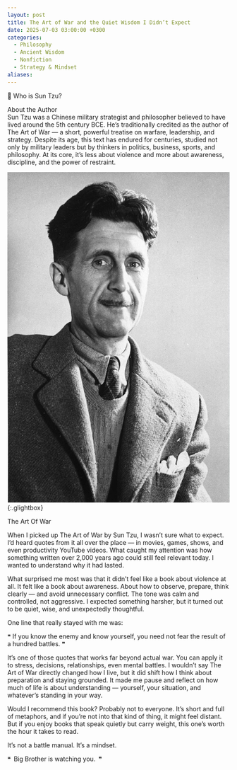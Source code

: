 ```yaml
---
layout: post
title: The Art of War and the Quiet Wisdom I Didn’t Expect
date: 2025-07-03 03:00:00 +0300
categories:
  - Philosophy
  - Ancient Wisdom
  - Nonfiction
  - Strategy & Mindset
aliases:
---
```

👤 Who is Sun Tzu?

About the Author  
Sun Tzu was a Chinese military strategist and philosopher believed to have lived around the 5th century BCE. He’s traditionally credited as the author of The Art of War — a short, powerful treatise on warfare, leadership, and strategy. Despite its age, this text has endured for centuries, studied not only by military leaders but by thinkers in politics, business, sports, and philosophy. At its core, it’s less about violence and more about awareness, discipline, and the power of restraint.


[![George Orwell](/assets/image/george-orwell.jpg)](/assets/image/george-orwell.jpg){:.glightbox}


The Art Of War

When I picked up The Art of War by Sun Tzu, I wasn’t sure what to expect. I’d heard quotes from it all over the place — in movies, games, shows, and even productivity YouTube videos. What caught my attention was how something written over 2,000 years ago could still feel relevant today. I wanted to understand why it had lasted.

What surprised me most was that it didn’t feel like a book about violence at all. It felt like a book about awareness. About how to observe, prepare, think clearly — and avoid unnecessary conflict. The tone was calm and controlled, not aggressive. I expected something harsher, but it turned out to be quiet, wise, and unexpectedly thoughtful.

One line that really stayed with me was:

❝ If you know the enemy and know yourself, you need not fear the result of a hundred battles. ❞

It’s one of those quotes that works far beyond actual war. You can apply it to stress, decisions, relationships, even mental battles. I wouldn’t say The Art of War directly changed how I live, but it did shift how I think about preparation and staying grounded. It made me pause and reflect on how much of life is about understanding — yourself, your situation, and whatever’s standing in your way.

Would I recommend this book? Probably not to everyone. It’s short and full of metaphors, and if you’re not into that kind of thing, it might feel distant. But if you enjoy books that speak quietly but carry weight, this one’s worth the hour it takes to read.

It’s not a battle manual. It’s a mindset.

❝ Big Brother is watching you. ❞